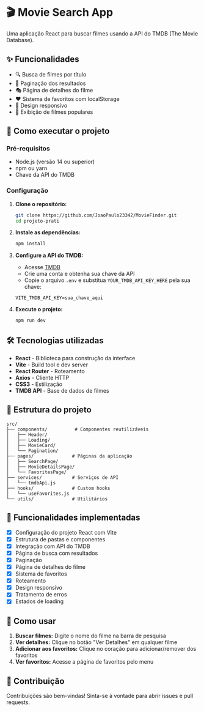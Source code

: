 # 🎬 Movie Search App

Uma aplicação React para buscar filmes usando a API do TMDB (The Movie Database).

## ✨ Funcionalidades

- 🔍 Busca de filmes por título
- 📄 Paginação dos resultados
- 🎭 Página de detalhes do filme
- ❤️ Sistema de favoritos com localStorage
- 📱 Design responsivo
- 🌟 Exibição de filmes populares

## 🚀 Como executar o projeto

### Pré-requisitos

- Node.js (versão 14 ou superior)
- npm ou yarn
- Chave da API do TMDB

### Configuração

1. **Clone o repositório:**
   ```bash
   git clone https://github.com/JoaoPaulo23342/MovieFinder.git
   cd projeto-prati
   ```

2. **Instale as dependências:**
   ```bash
   npm install
   ```

3. **Configure a API do TMDB:**
   - Acesse [TMDB](https://www.themoviedb.org/settings/api)
   - Crie uma conta e obtenha sua chave da API
   - Copie o arquivo `.env` e substitua `YOUR_TMDB_API_KEY_HERE` pela sua chave:
   ```
   VITE_TMDB_API_KEY=sua_chave_aqui
   ```

4. **Execute o projeto:**
   ```bash
   npm run dev
   ```


## 🛠️ Tecnologias utilizadas

- **React** - Biblioteca para construção da interface
- **Vite** - Build tool e dev server
- **React Router** - Roteamento
- **Axios** - Cliente HTTP
- **CSS3** - Estilização
- **TMDB API** - Base de dados de filmes

## 📁 Estrutura do projeto

```
src/
├── components/          # Componentes reutilizáveis
│   ├── Header/
│   ├── Loading/
│   ├── MovieCard/
│   └── Pagination/
├── pages/              # Páginas da aplicação
│   ├── SearchPage/
│   ├── MovieDetailsPage/
│   └── FavoritesPage/
├── services/           # Serviços de API
│   └── tmdbApi.js
├── hooks/              # Custom hooks
│   └── useFavorites.js
└── utils/              # Utilitários
```

## 🎯 Funcionalidades implementadas

- [x] Configuração do projeto React com Vite
- [x] Estrutura de pastas e componentes
- [x] Integração com API do TMDB
- [x] Página de busca com resultados
- [x] Paginação
- [x] Página de detalhes do filme
- [x] Sistema de favoritos
- [x] Roteamento
- [x] Design responsivo
- [x] Tratamento de erros
- [x] Estados de loading

## 📝 Como usar

1. **Buscar filmes:** Digite o nome do filme na barra de pesquisa
2. **Ver detalhes:** Clique no botão "Ver Detalhes" em qualquer filme
3. **Adicionar aos favoritos:** Clique no coração para adicionar/remover dos favoritos
4. **Ver favoritos:** Acesse a página de favoritos pelo menu

## 🤝 Contribuição

Contribuições são bem-vindas! Sinta-se à vontade para abrir issues e pull requests.


